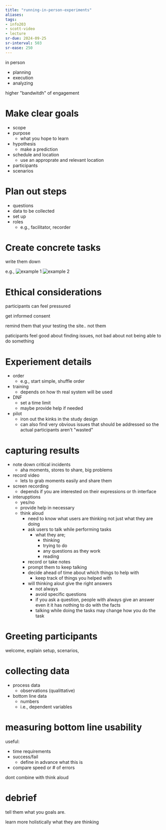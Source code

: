 ```yaml
---
title: "running-in-person-experiments"
aliases: 
tags: 
- info203
- scott-video
- lecture
sr-due: 2024-09-25
sr-interval: 503
sr-ease: 250
---
```


in person
- planning
- execution
- analyzing

higher "bandwitdh" of engagement

# Make clear goals
- scope
- purpose
	- what you hope to learn
- hypothesis
	- make a prediction
- schedule and location
	- use an approprate and relevant location
- participants
- scenarios

# Plan out steps
- questions
- data to be collected
- set up
- roles
	- e.g., facilitator, recorder

# Create concrete tasks
write them down

e.g., ![example 1](https://i.imgur.com/FLApe7z.png) ![example 2](https://i.imgur.com/vsEOKjt.png)

# Ethical considerations
participants can feel pressured

get informed consent

remind them that your testing the site.. not them

paticipants feel good about finding issues, not bad about not being able to do something

# Experiement details
- order
	- e.g., start simple, shuffle order
- training
	- depends on how th real system will be used
- DNF
	- set a time limit
	- maybe provide help if needed
- pilot
	- iron out the kinks in the study design
	- can also find very obvious issues that should be addressed so the actual participants aren't "wasted"

# capturing results
- note down critical incidents
	- aha moments, stores to share, big problems
- record video
	- lets to grab moments easily and share them
- screen recording
	- depends if you are interested on their expressions or th interface
- interupptions
	- yes/no
	- provide help in necessary
	- think aloud
		- need to know what users are thinking not just what they are doing
		- ask users to talk while performing tasks
			- what they are;
				- thinking
				- trying to do
				- any questions as they work
				- reading
		-  record or take notes
		- prompt them to keep talking
		- decide ahead of time about which things to help with
			- keep track of things you  helped with
		- will thinking alout give the right answers
			- not always
			- avoid specific questions
			- if you ask a question, people with always give an answer even it it has nothing to do with the facts
			- talking while doing the tasks may change how you do the task

# Greeting participants
welcome, explain setup, scenarios,

# collecting data
- process data
	- observations (qualittative)
- bottom line data
	- numbers
	- i.e., dependent variables

# measuring bottom line usability
useful:
- time requirements
- success/fail
	- define in advance what this is
- compare speed or # of errors

dont combine with think aloud

# debrief
tell them what you goals are.

learn more holistically what they are thinking



